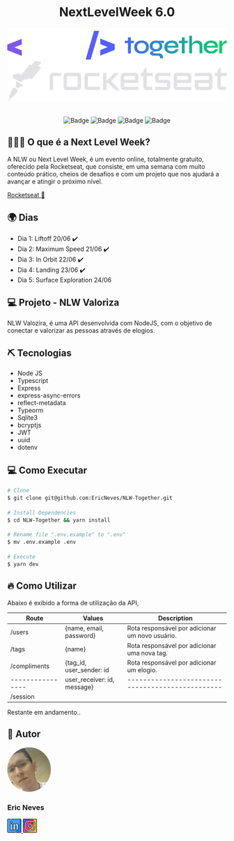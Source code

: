 <h1 align="center">NextLevelWeek 6.0</h1>
<div align="center">
    <img src="./github/nlw.svg" alt="Logo">
    <br />
    <img src="./github/rocketseat.svg" alt="Logo">
</div><br />

<p align="center">	
<img src="https://img.shields.io/badge/made%20by-Eric%20Neves-%2304D361" alt="Badge">

<img src="https://img.shields.io/github/repo-size/EricNeves/NLW-Together" alt="Badge">

<img src="https://img.shields.io/github/last-commit/ericneves/nlw-together" alt="Badge">

<img src="https://img.shields.io/github/license/ericneves/nlw-together" alt="Badge">

</p>

<h2>🙇🏻‍♂️ O que é a Next Level Week?</h2>

<p>A NLW ou Next Level Week, é um evento online, totalmente gratuito, oferecido pela Rocketseat, que consiste, em uma semana com muito conteúdo prático, cheios de desafios e com um projeto que nos ajudará a avançar e atingir o próximo nível.</p>

<a href="https://rocketseat.com.br/">Rocketseat 🚀</a>

<h2>🌍 Dias</h2>

<ul>
    <li>Dia 1: Liftoff 20/06 ✔️</li>
    <li>Dia 2: Maximum Speed 21/06 ✔️</li>
    <li>Dia 3: In Orbit 22/06 ✔️</li>
    <li>Dia 4: Landing 23/06 ✔️</li>
    <li>Dia 5: Surface Exploration 24/06 </li>
</ul>

<h2>💻 Projeto - NLW Valoriza</h2>

<p>NLW Valozira, é uma API desenvolvida com NodeJS, com o objetivo de conectar e valorizar as pessoas através de elogios.</p>

<h2>⛏️ Tecnologias</h2>

<ul>
    <li>Node JS</li>
    <li>Typescript</li>
    <li>Express</li>
    <li>express-async-errors</li>
    <li>reflect-metadata</li>
    <li>Typeorm</li>
    <li>Sqlite3</li>
    <li>bcryptjs</li>
    <li>JWT</li>
    <li>uuid</li>
    <li>dotenv</li>
</ul>

<h2>💻 Como Executar</h2>

```bash
# Clone
$ git clone git@github.com:EricNeves/NLW-Together.git

# Install Dependencies 
$ cd NLW-Together && yarn install

# Rename file ".env.example" to ".env"
$ mv .env.example .env

# Execute
$ yarn dev

```

<h2>🔥 Como Utilizar</h2>

<p>Abaixo é exibido a forma de utilização da API, </p>

| Route            |          Values              |                   Description                    |
| ---------------- |  --------------------------- | ------------------------------------------------ |
| /users           |  {name, email, password}     | Rota responsável por adicionar um novo usuário.  |
| /tags            |  {name}                      | Rota responsável por adicionar uma nova tag.     |
| /compliments     |  {tag_id, user_sender: id    | Rota responsável por adicionar um elogio.        |
| ---------------- |  user_receiver: id, message} | ------------------------------------------------ |
| /session         |                              |                                                  |
Restante em andamento..

<h2>👾 Autor</h2>

<img style="border-radius: 50%; max-width:100%;" src="./github/autor.jpg" width="100px;"/>
<h3><b>Eric Neves</b></h3>
<a href="https://www.linkedin.com/in/ericnevesrr/">
    <img src="./github/linkedin.png" />
</a>
<a href="https://www.instagram.com/eric_nevesr/">
    <img src="./github/instagram.png" />
</a>
